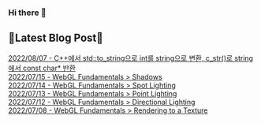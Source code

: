 
### Hi there 👋
## 📌Latest Blog Post📌

[2022/08/07 - C++에서 std::to_string으로 int를 string으로 변환, c_str()로 string에서 const char* 반환](https://myoung-min.tistory.com/173) <br/>
[2022/07/15 - WebGL Fundamentals > Shadows](https://myoung-min.tistory.com/172) <br/>
[2022/07/14 - WebGL Fundamentals > Spot Lighting](https://myoung-min.tistory.com/171) <br/>
[2022/07/13 - WebGL Fundamentals > Point Lighting](https://myoung-min.tistory.com/170) <br/>
[2022/07/12 - WebGL Fundamentals > Directional Lighting](https://myoung-min.tistory.com/169) <br/>
[2022/07/08 - WebGL Fundamentals > Rendering to a Texture](https://myoung-min.tistory.com/168) <br/>
